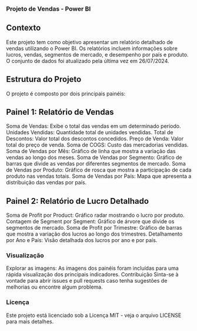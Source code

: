 ### Projeto de Vendas - Power BI
## Contexto
Este projeto tem como objetivo apresentar um relatório detalhado de vendas utilizando o Power BI. Os relatórios incluem informações sobre lucros, vendas, segmentos de mercado, e desempenho por país e produto. O conjunto de dados foi atualizado pela última vez em 26/07/2024.

## Estrutura do Projeto
O projeto é composto por dois principais painéis:

## Painel 1: Relatório de Vendas

Soma de Vendas: Exibe o total das vendas em um determinado período.
Unidades Vendidas: Quantidade total de unidades vendidas.
Total de Descontos: Valor total dos descontos concedidos.
Preço de Venda: Valor total do preço de venda.
Soma de COGS: Custo das mercadorias vendidas.
Soma de Vendas por Mês: Gráfico de linha que mostra a variação das vendas ao longo dos meses.
Soma de Vendas por Segmento: Gráfico de barras que divide as vendas por diferentes segmentos de mercado.
Soma de Vendas por Produto: Gráfico de rosca que mostra a participação de cada produto nas vendas totais.
Soma de Vendas por País: Mapa que apresenta a distribuição das vendas por país.

## Painel 2: Relatório de Lucro Detalhado

Soma de Profit por Product: Gráfico radar mostrando o lucro por produto.
Contagem de Segment por Segment: Gráfico de árvore que divide os segmentos de mercado.
Soma de Profit por Trimestre: Gráfico de barras que mostra a variação dos lucros ao longo dos trimestres.
Detalhamento por Ano e País: Visão detalhada dos lucros por ano e por país.

### Visualização

Explorar as imagens: As imagens dos painéis foram incluídas para uma rápida visualização dos principais indicadores.
Contribuição
Sinta-se à vontade para abrir issues e pull requests caso tenha sugestões de melhorias ou encontre algum problema.

### Licença
Este projeto está licenciado sob a Licença MIT - veja o arquivo LICENSE para mais detalhes.
